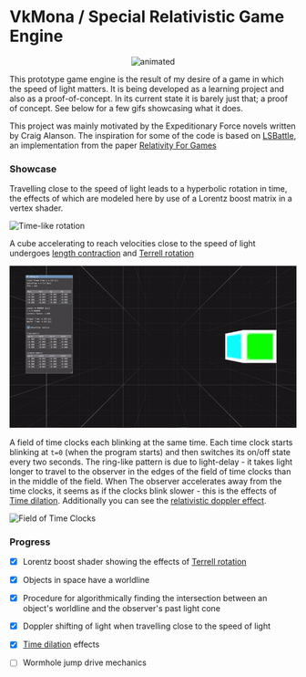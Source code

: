 # VkMona / Special Relativistic Game Engine
<p align="center">
  <img src="MonaEngine/misc/cube_tiny.gif" alt="animated" />
</p>

This prototype game engine is the result of my desire of a game in which the speed of light matters. It is being developed as a learning project and also as a proof-of-concept. In its current state it is barely just that; a proof of concept. See below for a few gifs showcasing what it does. 

This project was mainly motivated by the Expeditionary Force novels written by Craig Alanson. The inspiration for some of the code is based on [LSBattle](https://github.com/sogebu/LSBattle), an implementation from the paper [Relativity For Games](https://arxiv.org/abs/1703.07063)

### Showcase
Travelling close to the speed of light leads to a hyperbolic rotation in time, the effects of which are modeled here by use of a Lorentz boost matrix in a vertex shader.

![Time-like rotation](MonaEngine/misc/rotate.gif)

A cube accelerating to reach velocities close to the speed of light undergoes [length contraction](https://en.wikipedia.org/wiki/Length_contraction) and [Terrell rotation](https://en.wikipedia.org/wiki/Terrell_rotation)

![Length Contraction](MonaEngine/misc/cube.gif)

A field of time clocks each blinking at the same time. Each time clock starts blinking at `t=0` (when the program starts) and then switches its on/off state every two seconds. The ring-like pattern is due to light-delay - it takes light longer to travel to the observer in the edges of the field of time clocks than in the middle of the field. When The observer accelerates away from the time clocks, it seems as if the clocks blink slower - this is the effects of [Time dilation](https://en.wikipedia.org/wiki/Time_dilation). Additionally you can see the [relativistic doppler effect](https://en.wikipedia.org/wiki/Relativistic_Doppler_effect).

![Field of Time Clocks](MonaEngine/misc/timeclocks.gif)

### Progress

- [x] Lorentz boost shader showing the effects of [Terrell rotation](https://en.wikipedia.org/wiki/Terrell_rotation)
- [x] Objects in space have a worldline
- [x] Procedure for algorithmically finding the intersection between an object's worldline and the observer's past light cone
- [x] Doppler shifting of light when travelling close to the speed of light
- [x] [Time dilation](https://en.wikipedia.org/wiki/Time_dilation) effects
- [ ] Wormhole jump drive mechanics 


